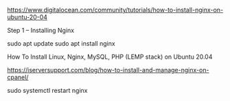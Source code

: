 https://www.digitalocean.com/community/tutorials/how-to-install-nginx-on-ubuntu-20-04

Step 1 – Installing Nginx


sudo apt update
sudo apt install nginx

How To Install Linux, Nginx, MySQL, PHP (LEMP stack) on Ubuntu 20.04


https://iserversupport.com/blog/how-to-install-and-manage-nginx-on-cpanel/


sudo systemctl restart nginx